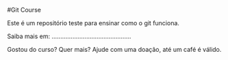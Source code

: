 #Git Course

Este é um repositório teste para ensinar como o git funciona.



Saiba mais em: ..............................................




Gostou do curso? Quer mais? Ajude com uma doação, até um café é válido. 


